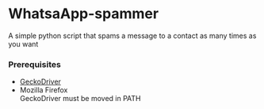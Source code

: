 # WhatsaApp-spammer
A simple python script that spams a message to a contact as many times as you want

### Prerequisites
* [GeckoDriver](https://github.com/mozilla/geckodriver/releases)
* Mozilla Firefox  
GeckoDriver must be moved in PATH
